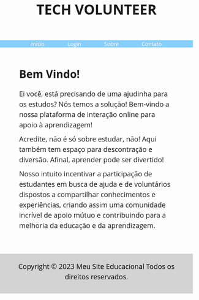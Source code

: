 <!doctype html>
<html lang="pt-br"> 
 <head> 
  <meta charset="UTF-8"> 
  <meta name="viewport" content="width=device-width, initial-scale=1.0"> 
  <title>TECH VOLUNTEER</title> 
  <link rel="stylesheet" href="https://fonts.googleapis.com/css?family=Open+Sans"> 
  <style>
    /* Estilos Gerais */
    body {
      font-family: 'Open Sans', sans-serif;
      margin: 0;
      padding: 0;
    }
    
    /* Cabeçalho */
    header {
      background-color: #1E90FF;
      color: #FFFFFF;
      padding: 20px;
      text-align: center;
    }
    
    header h1 {
      font-size: 36px;
      margin: 0;
    }
    
    /* Navegação */
    nav {
      background-color: #87CEFA;
      display: flex;
      justify-content: center;
    }
    
    nav ul {
      list-style-type: none;
      margin: 0;
      padding: 0;
      display: flex;
      justify-content: center;
    }
    
    nav li {
      margin: 0 10px;
    }
    
    nav a {
      color: #FFFFFF;
      text-decoration: none;
      padding: 10px 20px;
    }
    
    nav a:hover {
      background-color: #FFFFFF;
      color: #1E90FF;
    }
    
    /* Conteúdo */
    section {
      padding: 50px;
    }
    
    h2 {
      font-size: 28px;
      margin: 0 0 20px;
    }
    
    p {
      font-size: 18px;
      line-height: 1.5;
      margin: 0 0 10px;
    }
    
    /* Rodapé */
    footer {
      background-color: #D3D3D3;
      color: #000000;
      padding: 20px;
      text-align: center;
    }
  </style> 
 </head> 
 <body> 
  <header> 
   <h1>TECH VOLUNTEER</h1> 
  </header> 
  <nav> 
   <ul> 
    <li><a href="#">Início</a></li> 
    <li><a href="pagina2.html">Login</a></li> 
    <li><a href="#">Sobre</a></li> 
    <li><a href="#">Contato</a></li> 
   </ul> 
  </nav> 
  <section> 
   <h2>Bem Vindo!</h2> 
   <p>  Ei você, está precisando de uma ajudinha para os estudos? Nós temos a solução! Bem-vindo a nossa plataforma de interação online para apoio à aprendizagem!

Acredite, não é só sobre estudar, não! Aqui também tem espaço para descontração e diversão. Afinal, aprender pode ser divertido!

Nosso intuito incentivar a participação de estudantes em busca de ajuda e de voluntários dispostos a compartilhar conhecimentos e experiências, criando assim uma comunidade incrível de apoio mútuo e contribuindo para a melhoria da educação e da aprendizagem.</p> 
  </section> 
  <footer> 
   <p>Copyright © 2023 Meu Site Educacional Todos os direitos reservados.</p>
  </footer> 
 </body>
</html>
